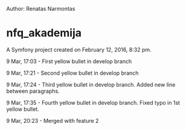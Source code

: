 Author: Renatas Narmontas

nfq_akademija
=============

A Symfony project created on February 12, 2016, 8:32 pm.



9 Mar, 17:03 - First yellow bullet in develop branch

9 Mar, 17:21 - Second yellow bullet in develop branch

9 Mar, 17:24 - Third yellow bullet in develop branch. Added new line between paragraphs.

9 Mar, 17:35 - Fourth yellow bullet in develop branch. Fixed typo in 1st yellow bullet.

9 Mar, 20:23 - Merged with feature 2

